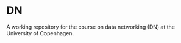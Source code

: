 DN
==

A working repository for the course on data networking (DN) at the University of Copenhagen.
